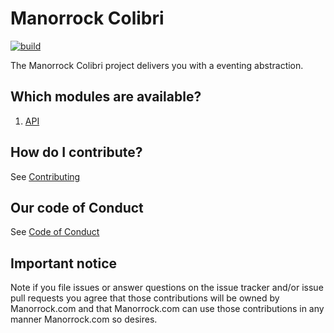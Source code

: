 # Manorrock Colibri

[![build](https://github.com/manorrock/colibri/actions/workflows/build.yml/badge.svg)](https://github.com/manorrock/colibri/actions/workflows/build.yml)

The Manorrock Colibri project delivers you with a eventing abstraction.

## Which modules are available?

1. [API](api/README.md)

## How do I contribute?

See [Contributing](CONTRIBUTING.md)

## Our code of Conduct

See [Code of Conduct](CODE_OF_CONDUCT.md)

## Important notice

Note if you file issues or answer questions on the issue tracker and/or issue 
pull requests you agree that those contributions will be owned by Manorrock.com
and that Manorrock.com can use those contributions in any manner Manorrock.com
so desires.
